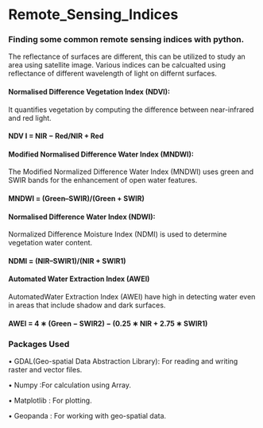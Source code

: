 # Remote_Sensing_Indices

### Finding some common remote sensing indices with python.
The reflectance of surfaces are different, this can be utilized to study an area using satellite image. Various indices can be calcualted using reflectance of different wavelength of light on differnt surfaces.

#### Normalised Difference Vegetation Index (NDVI):
It quantifies vegetation by computing the difference between near-infrared and red light.
#### NDV I = NIR − Red/NIR + Red

#### Modified Normalised Difference Water Index (MNDWI):
The Modified Normalized Difference Water Index (MNDWI) uses green and SWIR bands for the enhancement of open water features.
#### MNDWI = (Green–SWIR)/(Green + SWIR)

#### Normalised Difference Water Index (NDWI):
Normalized Difference Moisture Index (NDMI) is used to determine vegetation water content.
#### NDMI = (NIR–SWIR1)/(NIR + SWIR1)

#### Automated Water Extraction Index (AWEI)
AutomatedWater Extraction Index (AWEI) have high in detecting water even in areas that include shadow and dark surfaces.
#### AWEI = 4 ∗ (Green − SWIR2) − (0.25 ∗ NIR + 2.75 ∗ SWIR1)


### Packages Used

• GDAL(Geo-spatial Data Abstraction Library): For reading and writing raster and vector files.

• Numpy :For calculation using Array.

• Matplotlib : For plotting.

• Geopanda : For working with geo-spatial data.

